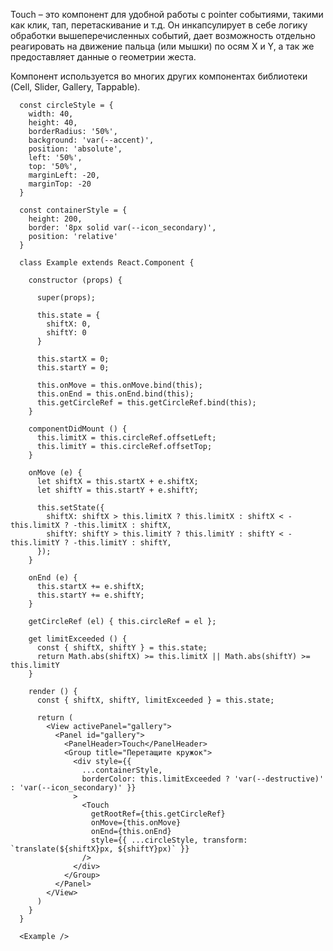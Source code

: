 Touch – это компонент для удобной работы с pointer событиями, такими как клик, тап, перетаскивание и т.д. 
Он инкапсулирует в себе логику обработки вышеперечисленных событий, дает возможность отдельно реагировать на движение
пальца (или мышки) по осям X и Y, а так же предоставляет данные о геометрии жеста.

Компонент используется во многих других компонентах библиотеки (Cell, Slider, Gallery, Tappable).

```
  const circleStyle = {
    width: 40,
    height: 40,
    borderRadius: '50%',
    background: 'var(--accent)',
    position: 'absolute',
    left: '50%',
    top: '50%',
    marginLeft: -20,
    marginTop: -20
  }
  
  const containerStyle = {
    height: 200,
    border: '8px solid var(--icon_secondary)',
    position: 'relative'
  }

  class Example extends React.Component {
  
    constructor (props) {

      super(props);

      this.state = {
        shiftX: 0,
        shiftY: 0
      }
      
      this.startX = 0;
      this.startY = 0;
      
      this.onMove = this.onMove.bind(this);
      this.onEnd = this.onEnd.bind(this);
      this.getCircleRef = this.getCircleRef.bind(this);
    }
    
    componentDidMount () {
      this.limitX = this.circleRef.offsetLeft;
      this.limitY = this.circleRef.offsetTop;
    }
    
    onMove (e) {
      let shiftX = this.startX + e.shiftX;
      let shiftY = this.startY + e.shiftY;
      
      this.setState({
        shiftX: shiftX > this.limitX ? this.limitX : shiftX < -this.limitX ? -this.limitX : shiftX,
        shiftY: shiftY > this.limitY ? this.limitY : shiftY < -this.limitY ? -this.limitY : shiftY, 
      });
    }
    
    onEnd (e) {
      this.startX += e.shiftX;
      this.startY += e.shiftY;
    }
    
    getCircleRef (el) { this.circleRef = el }; 
    
    get limitExceeded () {
      const { shiftX, shiftY } = this.state;
      return Math.abs(shiftX) >= this.limitX || Math.abs(shiftY) >= this.limitY
    }

    render () {
      const { shiftX, shiftY, limitExceeded } = this.state;
    
      return (
        <View activePanel="gallery">
          <Panel id="gallery">
            <PanelHeader>Touch</PanelHeader>
            <Group title="Перетащите кружок">
              <div style={{ 
                ...containerStyle, 
                borderColor: this.limitExceeded ? 'var(--destructive)' : 'var(--icon_secondary)' }}
              >
                <Touch 
                  getRootRef={this.getCircleRef}
                  onMove={this.onMove} 
                  onEnd={this.onEnd}
                  style={{ ...circleStyle, transform: `translate(${shiftX}px, ${shiftY}px)` }} 
                />
              </div>  
            </Group>
          </Panel>
        </View>
      )
    }
  }

  <Example />
```
